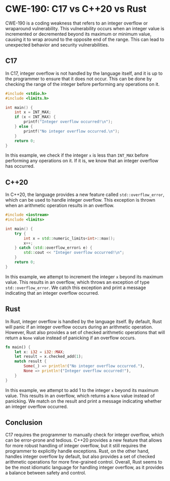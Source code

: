 # CWE-190: C17 vs C++20 vs Rust

CWE-190 is a coding weakness that refers to an integer overflow or wraparound vulnerability. This 
vulnerability occurs when an integer value is incremented or decremented beyond its maximum or 
minimum value, causing it to wrap around to the opposite end of the range. This can lead to 
unexpected behavior and security vulnerabilities.

## C17

In C17, integer overflow is not handled by the language itself, and it is up to the programmer to 
ensure that it does not occur. This can be done by checking the range of the integer before 
performing any operations on it.

```c
#include <stdio.h>
#include <limits.h>

int main() {
    int x = INT_MAX;
    if (x < INT_MAX) {
        printf("Integer overflow occurred!\n");
    } else {
        printf("No integer overflow occurred.\n");
    }
    return 0;
}
```

In this example, we check if the integer `x` is less than `INT_MAX` before performing any 
operations on it. If it is, we know that an integer overflow has occurred.

## C++20

In C++20, the language provides a new feature called `std::overflow_error`, which can be used to 
handle integer overflow. This exception is thrown when an arithmetic operation results in an 
overflow.

```c++
#include <iostream>
#include <limits>

int main() {
    try {
        int x = std::numeric_limits<int>::max();
        x++;
    } catch (std::overflow_error& e) {
        std::cout << "Integer overflow occurred!\n";
    }
    return 0;
}
```

In this example, we attempt to increment the integer `x` beyond its maximum value. This results in 
an overflow, which throws an exception of type `std::overflow_error`. We catch this exception and 
print a message indicating that an integer overflow occurred.

## Rust

In Rust, integer overflow is handled by the language itself. By default, Rust will panic if an 
integer overflow occurs during an arithmetic operation. However, Rust also provides a set of 
checked arithmetic operations that will return a `None` value instead of panicking if an overflow 
occurs.

```rust
fn main() {
    let x: i32 = i32::MAX;
    let result = x.checked_add(1);
    match result {
        Some(_) => println!("No integer overflow occurred."),
        None => println!("Integer overflow occurred!"),
    }
}
```

In this example, we attempt to add 1 to the integer `x` beyond its maximum value. This results in 
an overflow, which returns a `None` value instead of panicking. We match on the result and print a 
message indicating whether an integer overflow occurred.

## Conclusion

C17 requires the programmer to manually check for integer overflow, which can be error-prone and 
tedious. C++20 provides a new feature that allows for more robust handling of integer overflow, but 
it still requires the programmer to explicitly handle exceptions. Rust, on the other hand, handles 
integer overflow by default, but also provides a set of checked arithmetic operations for more 
fine-grained control. Overall, Rust seems to be the most idiomatic language for handling integer 
overflow, as it provides a balance between safety and control.
